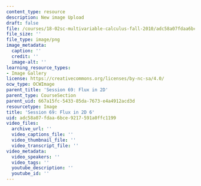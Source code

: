 ```yaml
---
content_type: resource
description: New image Upload
draft: false
file: /courses/18-02sc-multivariable-calculus-fall-2010/adc58a07fdaa6bce9217591a0ffc1199_MIT18_02SC_L23Brds_6.png
file_size: ''
file_type: image/png
image_metadata:
  caption: ''
  credit: ''
  image-alt: ''
learning_resource_types:
- Image Gallery
license: https://creativecommons.org/licenses/by-nc-sa/4.0/
ocw_type: OCWImage
parent_title: 'Session 69: Flux in 2D'
parent_type: CourseSection
parent_uid: 667a15fc-5433-85da-7673-e4a4912acd3d
resourcetype: Image
title: 'Session 69: Flux in 2D 6'
uid: adc58a07-fdaa-6bce-9217-591a0ffc1199
video_files:
  archive_url: ''
  video_captions_file: ''
  video_thumbnail_file: ''
  video_transcript_file: ''
video_metadata:
  video_speakers: ''
  video_tags: ''
  youtube_description: ''
  youtube_id: ''
---
```

